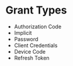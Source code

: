 

# Grant Types
- Authorization Code
- Implicit
- Password
- Client Credentials
- Device Code
- Refresh Token

